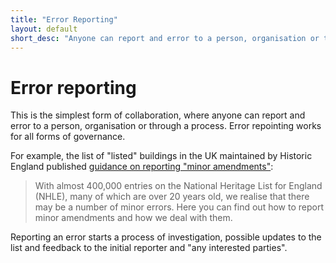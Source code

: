 ```yaml
---
title: "Error Reporting"
layout: default
short_desc: "Anyone can report and error to a person, organisation or through a process."
---
```



# Error reporting
This is the simplest form of collaboration, where anyone can report and error to a person, organisation or through a process. Error repointing works for all forms of governance.

For example, the list of "listed" buildings in the UK maintained by Historic England published [guidance on reporting "minor amendments"][minor_amendments]:

> With almost 400,000 entries on the National Heritage List for England (NHLE), many of which are over 20 years old, we realise that there may be a number of minor errors. Here you can find out how to report minor amendments and how we deal with them.

Reporting an error starts a process of investigation, possible updates to the list and feedback to the initial reporter and "any interested parties".




[minor_amendments]: https://historicengland.org.uk/listing/the-list/minor-amendments/
